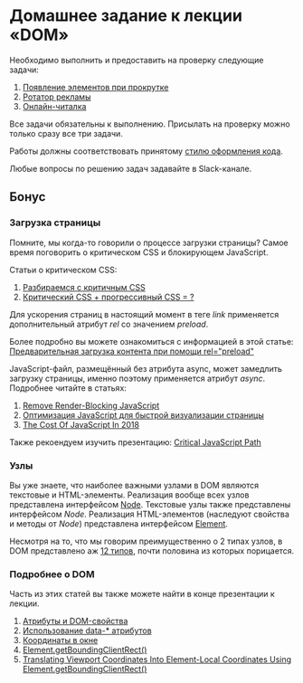 # Домашнее задание к лекции «DOM»

Необходимо выполнить и предоставить на проверку следующие задачи:

1. [Появление элементов при прокрутке](./reveal/)
2. [Ротатор рекламы](./ads/)
3. [Онлайн-читалка](./book-reader/)

Все задачи обязательны к выполнению. Присылать на проверку можно только сразу все три задачи.

Работы должны соответствовать принятому [стилю оформления кода](https://github.com/netology-code/codestyle).

Любые вопросы по решению задач задавайте в Slack-канале.

## Бонус

### Загрузка страницы

Помните, мы когда-то говорили о процессе загрузки страницы?
Самое время поговорить о критическом CSS и блокирующем JavaScript.

Статьи о критическом CSS:

1. [Разбираемся с критичным CSS](http://prgssr.ru/development/razbiraemsya-s-kritichnym-css.html)
2. [Критический CSS + прогрессивный CSS = ?](https://medium.com/web-standards/critical-and-progressive-css-d6611f034d7d)

Для ускорения страниц в настоящий момент в теге *link*
применяется дополнительный атрибут *rel* со значением *preload*.

Более подробно вы можете ознакомиться с информацией в этой статье:
[Предварительная загрузка контента при помощи rel="preload"](https://developer.mozilla.org/ru/docs/Web/HTML/Preloading_content)

JavaScript-файл, размещённый без атрибута async, может замедлить 
загрузку страницы, именно поэтому применяется атрибут *async*. Подробнее
читайте в статьях: 

1. [Remove Render-Blocking JavaScript](https://developers.google.com/speed/docs/insights/BlockingJS)
2. [Оптимизация JavaScript для быстрой визуализации страницы](https://developers.google.com/web/fundamentals/performance/critical-rendering-path/adding-interactivity-with-javascript?hl=ru)
3. [The Cost Of JavaScript In 2018](https://medium.com/@addyosmani/the-cost-of-javascript-in-2018-7d8950fbb5d4) 

Также рекоендуем изучить презентацию: [Critical JavaScript Path](https://speakerdeck.com/jonthanfielding/critical-javascript-path) 

### Узлы

Вы уже знаете, что наиболее важными узлами в DOM являются текстовые и HTML-элементы.
Реализация вообще всех узлов представлена интерфейсом [Node](https://developer.mozilla.org/ru/docs/Web/API/Node).
Текстовые узлы также представлены интерфейсом *Node*.
Реализация HTML-элементов (наследуют свойства и методы от *Node*)
представлена интерфейсом [Element](https://developer.mozilla.org/ru/docs/Web/API/Element).

Несмотря на то, что мы говорим преимущественно о 2 типах узлов, в DOM представлено
аж [12 типов](https://developer.mozilla.org/ru/docs/Web/API/Node/nodeType),
почти половина из которых порицается.

### Подробнее о DOM

Часть из этих статей вы также можете найти в конце презентации к лекции.

1. [Атрибуты и DOM-свойства](https://learn.javascript.ru/attributes-and-custom-properties)
2. [Использование data-* атрибутов](https://developer.mozilla.org/ru/docs/Web/Guide/HTML/Using_data_attributes)
3. [Координаты в окне](https://learn.javascript.ru/coordinates)
4. [Element.getBoundingClientRect()](https://developer.mozilla.org/ru/docs/Web/API/Element/getBoundingClientRect)
5. [Translating Viewport Coordinates Into Element-Local Coordinates Using Element.getBoundingClientRect()](https://www.bennadel.com/blog/3441-translating-viewport-coordinates-into-element-local-coordinates-using-element-getboundingclientrect.htm)
